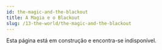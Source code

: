 ```yaml
---
id: the-magic-and-the-blackout
title: A Magia e o Blackout
slug: /13-the-world/the-magic-and-the-blackout
---
```


Esta página está em construção e encontra-se indisponível.
